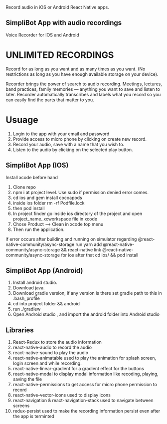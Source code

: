 Record audio in iOS or Android React Native apps.

## SimpliBot App with audio recordings 

Voice Recorder for IOS and Android

# UNLIMITED RECORDINGS

Record for as long as you want and as many times as you want. (No restrictions as long as you have enough available storage on your device).

Recorder brings the power of search to audio recording. Meetings, lectures, band practices, family memories — anything you want to save and listen to later. Recorder automatically transcribes and labels what you record so you can easily find the parts that matter to you.


# Usuage

1. Login to the app with your email and password
2. Provide access to micro phone by clicking on create new record.
3. Record your audio, save with a name that you wish to.
4. Listen to the audio by clicking on the selected play button.

##  SimpliBot App (IOS)
Install xcode before hand
1. Clone repo
2. npm i at project level. Use sudo if permission denied error comes.
3. cd ios and gem install cocoapods
4. inside ios folder rm -rf Podfile.lock
5. then pod install
6. In project finder go inside ios directory of the project and open project_name..xcworkspace
file in xcode
7. Chose Product --> Clean in xcode top menu
8. Then run the application.

if error occurs after building and running on simulator regarding @react-native-community/async-storage
run yarn add @react-native-community/async-storage && react-native link @react-native-community/async-storage
for ios after that cd ios/ && pod install

##  SimpliBot App (Android)
1. Install android studio.
2. Download java.
3. Download gradle version, if any version is there set gradle path to this in .bash_profile
4. cd into project folder && android
5. run ./gradlew
6. Open Android studio , and import the android folder into Android studio

## Libraries

1. React-Redux to store the audio information
2. react-native-audio to record the audio
3. react-native-sound to play the audio
4. react-native-animatable used to play the animation for splash screen, login screen and while recording.
5. react-native-linear-gradient for a gradient effect for the buttons
6. react-native-modal to display modal information like recoding, playing, saving the file
7. react-native-permissions to get access for micro phone permission to record
8. react-native-vector-icons used to display icons 
9. react-navigation & react-navigation-stack used to navigate between screens 
10. redux-persist used to make the recording information persist even after the app is terminted



